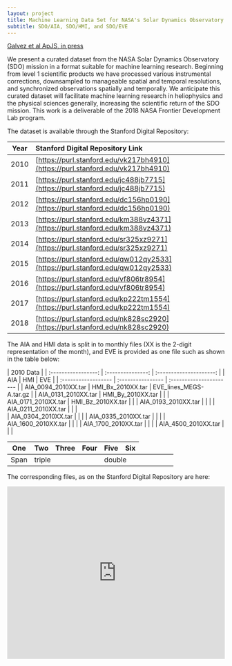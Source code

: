 ```yaml
---
layout: project
title: Machine Learning Data Set for NASA's Solar Dynamics Observatory
subtitle: SDO/AIA, SDO/HMI, and SDO/EVE
---
```

[Galvez et al ApJS, in press](https://arxiv.org/abs/1903.04538)


We present a curated dataset from the NASA Solar Dynamics Observatory (SDO) mission in a format suitable for machine learning research. Beginning from level 1 scientific products we have processed various instrumental corrections, downsampled to manageable spatial and temporal resolutions, and synchronized observations spatially and temporally. We anticipate this curated dataset will facilitate machine learning research in heliophysics and the physical sciences generally, increasing the scientific return of the SDO mission. This work is a deliverable of the 2018 NASA Frontier Development Lab program. 

The dataset is available through the Stanford Digital Repository:

| Year          |   Stanford Digital Repository Link    |
| ------------- |:--------------------------------------| 
| 2010          | [https://purl.stanford.edu/vk217bh4910](https://purl.stanford.edu/vk217bh4910) | 
| 2011          | [https://purl.stanford.edu/jc488jb7715](https://purl.stanford.edu/jc488jb7715) |
| 2012          | [https://purl.stanford.edu/dc156hp0190](https://purl.stanford.edu/dc156hp0190) |
| 2013          | [https://purl.stanford.edu/km388vz4371](https://purl.stanford.edu/km388vz4371) |
| 2014          | [https://purl.stanford.edu/sr325xz9271](https://purl.stanford.edu/sr325xz9271) | 
| 2015          | [https://purl.stanford.edu/qw012qy2533](https://purl.stanford.edu/qw012qy2533) |
| 2016          | [https://purl.stanford.edu/vf806tr8954](https://purl.stanford.edu/vf806tr8954) | 
| 2017          | [https://purl.stanford.edu/kp222tm1554](https://purl.stanford.edu/kp222tm1554) | 
| 2018          | [https://purl.stanford.edu/nk828sc2920](https://purl.stanford.edu/nk828sc2920) | 

The AIA and HMI data is split in to monthly files (XX is the 2-digit representation of the month), and EVE is provided as one file such as shown in the table below:

| 2010 Data                                                         |
| :-----------------: | :---------------: | :---------------------: | 
| AIA                 |   HMI             |    EVE                  |
| :------------------ | :---------------- | :---------------------- | 
| AIA_0094_2010XX.tar | HMI_Bx_2010XX.tar | EVE_lines_MEGS-A.tar.gz |
| AIA_0131_2010XX.tar | HMI_By_2010XX.tar |                         | 
| AIA_0171_2010XX.tar | HMI_Bz_2010XX.tar |                         | 
| AIA_0193_2010XX.tar |                   |                         | 
| AIA_0211_2010XX.tar |                   |                         |  
| AIA_0304_2010XX.tar |                   |                         | 
| AIA_0335_2010XX.tar |                   |                         | 
| AIA_1600_2010XX.tar |                   |                         | 
| AIA_1700_2010XX.tar |                   |                         | 
| AIA_4500_2010XX.tar |                   |                         | 
  
| One    | Two | Three | Four    | Five  | Six
|-|-|-|-|-|-
| Span <td colspan=3>triple  <td colspan=2>double
  
The corresponding files, as on the Stanford Digital Repository are here:

<iframe src='https://embed.stanford.edu/iframe?url=https://purl.stanford.edu/vk217bh4910' height='400px' width='100%' frameborder='0' marginwidth='0' marginheight='0' scrolling='no' allowfullscreen />
